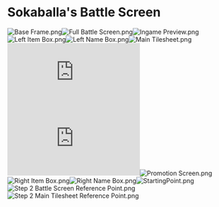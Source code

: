 # Sokaballa's Battle Screen

![Base Frame.png](https://raw.githubusercontent.com/Klokinator/FE-Repo/main/BGs,%20Interface%20Elements/Battle%20Frames%20&%20Backgrounds/Sokaballa's%20Battle%20Screen/Base%20Frame.png "Base Frame.png")![Full Battle Screen.png](https://raw.githubusercontent.com/Klokinator/FE-Repo/main/BGs,%20Interface%20Elements/Battle%20Frames%20&%20Backgrounds/Sokaballa's%20Battle%20Screen/Full%20Battle%20Screen.png "Full Battle Screen.png")![Ingame Preview.png](https://raw.githubusercontent.com/Klokinator/FE-Repo/main/BGs,%20Interface%20Elements/Battle%20Frames%20&%20Backgrounds/Sokaballa's%20Battle%20Screen/Ingame%20Preview.png "Ingame Preview.png")![Left Item Box.png](https://raw.githubusercontent.com/Klokinator/FE-Repo/main/BGs,%20Interface%20Elements/Battle%20Frames%20&%20Backgrounds/Sokaballa's%20Battle%20Screen/Left%20Item%20Box.png "Left Item Box.png")![Left Name Box.png](https://raw.githubusercontent.com/Klokinator/FE-Repo/main/BGs,%20Interface%20Elements/Battle%20Frames%20&%20Backgrounds/Sokaballa's%20Battle%20Screen/Left%20Name%20Box.png "Left Name Box.png")![Main Tilesheet.png](https://raw.githubusercontent.com/Klokinator/FE-Repo/main/BGs,%20Interface%20Elements/Battle%20Frames%20&%20Backgrounds/Sokaballa's%20Battle%20Screen/Main%20Tilesheet.png "Main Tilesheet.png")![Pixel Down By One Script.txt](https://raw.githubusercontent.com/Klokinator/FE-Repo/main/BGs,%20Interface%20Elements/Battle%20Frames%20&%20Backgrounds/Sokaballa's%20Battle%20Screen/Pixel%20Down%20By%20One%20Script.txt "Pixel Down By One Script.txt")![Pixel Up By One Script.txt](https://raw.githubusercontent.com/Klokinator/FE-Repo/main/BGs,%20Interface%20Elements/Battle%20Frames%20&%20Backgrounds/Sokaballa's%20Battle%20Screen/Pixel%20Up%20By%20One%20Script.txt "Pixel Up By One Script.txt")![Promotion Screen.png](https://raw.githubusercontent.com/Klokinator/FE-Repo/main/BGs,%20Interface%20Elements/Battle%20Frames%20&%20Backgrounds/Sokaballa's%20Battle%20Screen/Promotion%20Screen.png "Promotion Screen.png")![Right Item Box.png](https://raw.githubusercontent.com/Klokinator/FE-Repo/main/BGs,%20Interface%20Elements/Battle%20Frames%20&%20Backgrounds/Sokaballa's%20Battle%20Screen/Right%20Item%20Box.png "Right Item Box.png")![Right Name Box.png](https://raw.githubusercontent.com/Klokinator/FE-Repo/main/BGs,%20Interface%20Elements/Battle%20Frames%20&%20Backgrounds/Sokaballa's%20Battle%20Screen/Right%20Name%20Box.png "Right Name Box.png")![StartingPoint.png](https://raw.githubusercontent.com/Klokinator/FE-Repo/main/BGs,%20Interface%20Elements/Battle%20Frames%20&%20Backgrounds/Sokaballa's%20Battle%20Screen/StartingPoint.png "StartingPoint.png")![Step 2 Battle Screen Reference Point.png](https://raw.githubusercontent.com/Klokinator/FE-Repo/main/BGs,%20Interface%20Elements/Battle%20Frames%20&%20Backgrounds/Sokaballa's%20Battle%20Screen/Step%202%20Battle%20Screen%20Reference%20Point.png "Step 2 Battle Screen Reference Point.png")![Step 2 Main Tilesheet Reference Point.png](https://raw.githubusercontent.com/Klokinator/FE-Repo/main/BGs,%20Interface%20Elements/Battle%20Frames%20&%20Backgrounds/Sokaballa's%20Battle%20Screen/Step%202%20Main%20Tilesheet%20Reference%20Point.png "Step 2 Main Tilesheet Reference Point.png")